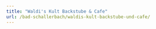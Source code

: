 ```yaml
---
title: "Waldi's Kult Backstube & Cafe"
url: /bad-schallerbach/waldis-kult-backstube-und-cafe/
---
```

